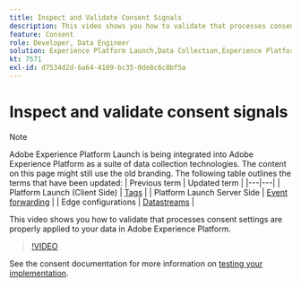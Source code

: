 ```yaml
---
title: Inspect and Validate Consent Signals
description: This video shows you how to validate that processes consent settings are properly applied to your data in Adobe Experience Platform.
feature: Consent
role: Developer, Data Engineer
solution: Experience Platform Launch,Data Collection,Experience Platform
kt: 7571
exl-id: d7534d2d-6a64-4189-bc35-0de8c6c8bf5a
---
```

# Inspect and validate consent signals

>[!NOTE]
>
>Adobe Experience Platform Launch is being integrated into Adobe Experience Platform as a suite of data collection technologies. The content on this page might still use the old branding. The following table outlines the terms that have been updated:
>| Previous term | Updated term |
>|---|---|
>| Platform Launch (Client Side) | [Tags](https://experienceleague.adobe.com/docs/launch/using/home.html) |
>| Platform Launch Server Side | [Event forwarding](https://experienceleague.adobe.com/docs/launch/using/server-side-info/server-side-overview.html) |
>| Edge configurations  |  [Datastreams](https://experienceleague.adobe.com/docs/experience-platform/edge/fundamentals/datastreams.html) |

This video shows you how to validate that processes consent settings are properly applied to your data in Adobe Experience Platform.

>[!VIDEO](https://video.tv.adobe.com/v/332696/?quality=12&learn=on)

See the consent documentation for more information on [testing your implementation](https://experienceleague.adobe.com/docs/experience-platform/landing/governance-privacy-security/consent/adobe/overview.html?lang=en#test-implementation).
